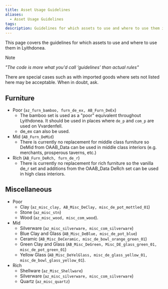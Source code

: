 ```yaml
---
title: Asset Usage Guidelines
aliases:
  - Asset Usage Guidelines
tags: 
description: Guidelines for which assets to use and where to use them in Lyithdonea.
---
```

This page covers the guidelines for which assets to use and where to use them in Lyithdonea.

> [!Note]
> *"The code is more what you'd call ‘guidelines’ than actual rules"*
> 
> There are special cases such as with imported goods where sets not listed here may be acceptable. When in doubt, ask.
## Furniture
* Poor (`az_furn_bamboo, furn_de_ex, AB_Furn_DeEx`)
	* The bamboo set is used as a "poor" equivalent throughout Lyithdonea. It should be used in places where `de_p` and `com_p` are used on Vvardenfell.
	* de_ex can also be used.
* Mid (`AB_Furn_DeMid`)
	* There is currently no replacement for middle class furniture so DeMid from OAAB_Data can be used in middle class interiors (e.g. merchants, prosperous taverns, etc.)
* Rich (`AB_Furn_DeRch, furn_de_r`)
	* There is currently no replacement for rich furniture so the vanilla de_r set and additions from the OAAB_Data DeRch set can be used in high class interiors.
## Miscellaneous
* Poor
	* Clay (`az_misc_clay, AB_Misc_DeClay, misc_de_pot_mottled_01`)
	* Stone (`az_misc_stn`)
	* Wood (`az_misc_wood, misc_com_wood`). 
* Mid
	* Silverware (`az_misc_silverware, misc_com_silverware`)
	* Blue Clay and Glass (`AB_Misc_DeBlue, misc_de_pot_blue`)
	* Ceramic (`AB_Misc_DeCeramic, misc_de_bowl_orange_green_01`)
	* Green Clay and Glass (`AB_Misc_DeGreen, Misc_DE_glass_green_01, misc_de_pot_green_01`)
	* Yellow Glass (`AB_Misc_DeYelGlass, misc_de_glass_yellow_01, misc_de_bowl_glass_yellow_01`).
* Rich
	* Shellware (`az_Misc_Shellware`)
	* Silverware (`az_misc_silverware, misc_com_silverware`)
	* Quartz (`az_misc_quartz`)